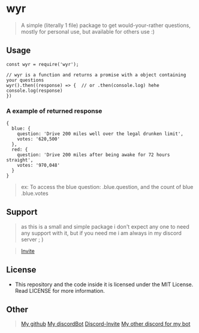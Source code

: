 # wyr

> A simple (literally 1  file) package to get would-your-rather questions, mostly for personal use, but available for others use :)

## Usage

```
const wyr = require('wyr');

// wyr is a function and returns a promise with a object containing your questions
wyr().then((response) => {  // or .then(console.log) hehe
console.log(response)
})
```

### A example of returned response

```
{
  blue: {
    question: 'Drive 200 miles well over the legal drunken limit',      
    votes: '620,500'
  },
  red: {
    question: 'Drive 200 miles after being awake for 72 hours straight',
    votes: '970,048'
  }
}
```

> ex: To access the blue question: <returnedResponse>.blue.question, and the count of blue <returnedResponse>.blue.votes

## Support

> as this is a small and simple package i don't expect any one to need any support with it, but if you need me i am always in my discord server ; )

> [Invite](https://discord.gg/9s52pz6nWX)

## License

* This repository and the code inside it is licensed under the MIT License. Read LICENSE for more information.

## Other


> [My github](https://github.com/typicalninja493)
> [My discordBot](https://axixbot.cf)
> [Discord-Invite](https://discord.gg/9s52pz6nWX)
> [My other discord for my bot](https://discord.gg/zAZ4fNu)